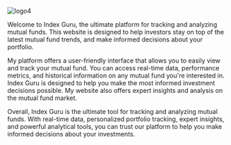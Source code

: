 ![logo4](https://github.com/AnjaniKumar1515/IndexGuru/assets/113346374/dff39c87-69ae-4cd9-9777-6c98281d5908)


Welcome to Index Guru, the ultimate platform for tracking and analyzing mutual funds. This website is designed to help investors stay on top of the latest mutual fund trends, and make informed decisions about your portfolio.

My platform offers a user-friendly interface that allows you to easily view and track your mutual fund. You can access real-time data, performance metrics, and historical information on any mutual fund you're interested in. Index Guru is designed to help you make the most informed investment decisions possible. My website also offers expert insights and analysis on the mutual fund market.


Overall, Index Guru is the ultimate tool for tracking and analyzing mutual funds. With real-time data, personalized portfolio tracking, expert insights, and powerful analytical tools, you can trust our platform to help you make informed decisions about your investments.
